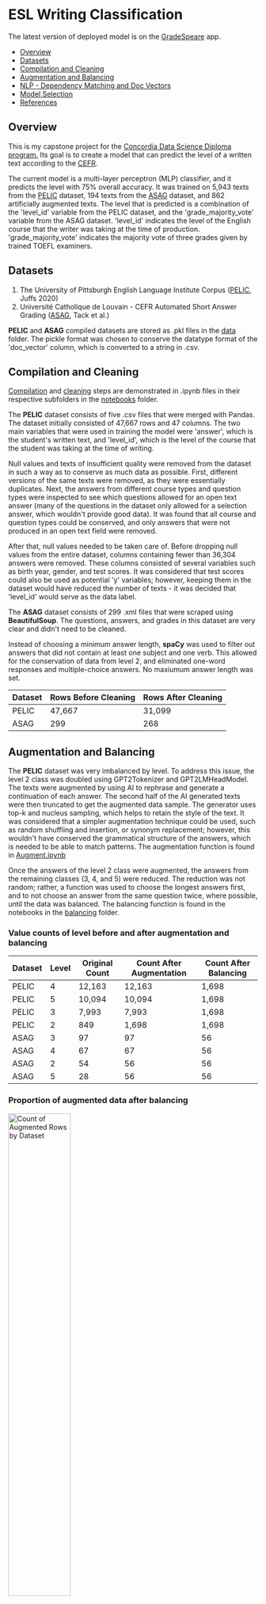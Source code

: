 # ESL Writing Classification
<p>The latest version of deployed model is on the <a href="https://gradespeare.streamlit.app/" target="_blank">GradeSpeare</a> app.</p>

- [Overview](#overview)
- [Datasets](#datasets)
- [Compilation and Cleaning](#compilation-and-cleaning)
- [Augmentation and Balancing](#augmentation-and-balancing)
- [NLP - Dependency Matching and Doc Vectors](#nlp---dependency-matching-and-doc-vectors)
- [Model Selection](#model-selection)
- [References](#references)

## Overview
<p>This is my capstone project for the <a href="https://www.concordiabootcamps.ca/lp/data-science-lp-2?utm_term=data%20science%20course&utm_campaign=Search_MTL&utm_source=adwords&utm_medium=ppc&hsa_acc=3838886679&hsa_cam=21258988525&hsa_grp=159297764102&hsa_ad=698842094834&hsa_src=g&hsa_tgt=kwd-27111326778&hsa_kw=data%20science%20course&hsa_mt=b&hsa_net=adwords&hsa_ver=3&gad_source=1&gclid=Cj0KCQjwmMayBhDuARIsAM9HM8cIwxytsOtn7U2dY3yU9LpthFIRA6TdJUJIYlJ55XLvv580bPaAh50aAtfmEALw_wcB" target="_blank">Concordia Data Science Diploma program.</a> Its goal is to create a model that can predict the level of a written text according to the <a href="https://www.coe.int/en/web/common-european-framework-reference-languages/level-descriptions#:~:text=The%20CEFR%20organises%20language%20proficiency,needs%20of%20the%20local%20context." target="_blank">CEFR</a>.</p>
<p>The current model is a multi-layer perceptron (MLP) classifier, and it predicts the level with 75% overall accuracy. It was trained on 5,943 texts from the <a href="https://github.com/ELI-Data-Mining-Group/PELIC-dataset/" target="_blank">PELIC</a> dataset, 194 texts from the <a href="https://cental.uclouvain.be/team/atack/cefr-asag/">ASAG</a> dataset, and 862 artificially augmented texts. The level that is predicted is a combination of the 'level_id' variable from the PELIC dataset, and the 'grade_majority_vote' variable from the ASAG dataset. 'level_id' indicates the level of the English course that the writer was taking at the time of production. 'grade_majority_vote' indicates the majority vote of three grades given by trained TOEFL examiners.</p>

## Datasets
<ol>
  <li>The University of Pittsburgh English Language Institute Corpus (<a href ="https://github.com/ELI-Data-Mining-Group/PELIC-dataset/" target="_blank">PELIC</a>, Juffs 2020)</li>
  <li>Université Catholique de Louvain - CEFR Automated Short Answer Grading (<a href='https://cental.uclouvain.be/team/atack/cefr-asag/' target="_blank">ASAG</a>, Tack et al.)</li>
</ol>
<p><b>PELIC</b> and <b>ASAG</b> compiled datasets are stored as .pkl files in the <a href="https://github.com/jdolane/ESL_Writing_Classification/tree/main/data" target="_blank">data</a> folder. The pickle format was chosen to conserve the datatype format of the 'doc_vector' column, which is converted to a string in .csv.</p>

## Compilation and Cleaning
<p><a href="https://github.com/jdolane/ESL_Writing_Classification/tree/main/notebooks/compile" target="_blank">Compilation</a> and <a href="https://github.com/jdolane/ESL_Writing_Classification/tree/main/notebooks/clean" target="_blank">cleaning</a> steps are demonstrated in .ipynb files in their respective subfolders in the <a href="https://github.com/jdolane/ESL_Writing_Classification/tree/main/notebooks" target="_blank">notebooks</a> folder.</p>

<p>The <b>PELIC</b> dataset consists of five .csv files that were merged with Pandas. The dataset initially consisted of 47,667 rows and 47 columns. The two main variables that were used in training the model were 'answer', which is the student's written text, and 'level_id', which is the level of the course that the student was taking at the time of writing.</p>

<p>Null values and texts of insufficient quality were removed from the dataset in such a way as to conserve as much data as possible. First, different versions of the same texts were removed, as they were essentially duplicates. Next, the answers from different course types and question types were inspected to see which questions allowed for an open text answer (many of the questions in the dataset only allowed for a selection answer, which wouldn't provide good data). It was found that all course and question types could be conserved, and only answers that were not produced in an open text field were removed.</p>

<p>After that, null values needed to be taken care of. Before dropping null values from the entire dataset, columns containing fewer than 36,304 answers were removed. These columns consisted of several variables such as birth year, gender, and test scores. It was considered that test scores could also be used as potential 'y' variables; however, keeping them in the dataset would have reduced the number of texts - it was decided that 'level_id' would serve as the data label.</p>

<p>The <b>ASAG</b> dataset consists of 299 .xml files that were scraped using <b>BeautifulSoup</b>. The questions, answers, and grades in this dataset are very clear and didn't need to be cleaned.</p>

<p>Instead of choosing a minimum answer length, <b>spaCy</b> was used to filter out answers that did not contain at least one subject and one verb. This allowed for the conservation of data from level 2, and eliminated one-word responses and multiple-choice answers. No maxiumum answer length was set.</p>

| Dataset | Rows Before Cleaning | Rows After Cleaning |
|---------|-----------------|----------------|
| PELIC | 47,667 | 31,099 |
| ASAG | 299 | 268 |

## Augmentation and Balancing
<p>The <b>PELIC</b> dataset was very imbalanced by level. To address this issue, the level 2 class was doubled using GPT2Tokenizer and GPT2LMHeadModel. The texts were augmented by using AI to rephrase and generate a continuation of each answer. The second half of the AI generated texts were then truncated to get the augmented data sample. The generator uses top-k and nucleus sampling, which helps to retain the style of the text. It was considered that a simpler augmentation technique could be used, such as random shuffling and insertion, or synonym replacement; however, this wouldn't have conserved the grammatical structure of the answers, which is needed to be able to match patterns. The augmentation function is found in <a href="https://github.com/jdolane/ESL_Writing_Classification/blob/main/notebooks/augment/Augment.ipynb" target="_blank">Augment.ipynb</a></p>

<p>Once the answers of the level 2 class were augmented, the answers from the remaining classes (3, 4, and 5) were reduced. The reduction was not random; rather, a function was used to choose the longest answers first, and to not choose an answer from the same question twice, where possible, until the data was balanced. The balancing function is found in the notebooks in the <a href="https://github.com/jdolane/ESL_Writing_Classification/tree/main/notebooks/balance" target="_blank">balancing</a> folder.</p>

### Value counts of level before and after augmentation and balancing
| Dataset | Level | Original Count | Count After Augmentation | Count After Balancing |
|---------|-------|----------------|--------------------------|-----------------------|
| PELIC | 4  |  12,163 | 12,163 | 1,698 |
| PELIC | 5  |  10,094 | 10,094 | 1,698 |
| PELIC | 3 | 7,993 | 7,993 | 1,698 | 
| PELIC | 2 | 849 | 1,698 | 1,698 |
| ASAG | 3 | 97 | 97 | 56 |
| ASAG | 4 | 67 | 67 | 56 |
| ASAG | 2 | 54 | 56 | 56 |
| ASAG | 5 | 28 | 56 | 56 |

### Proportion of augmented data after balancing
<img src="images/augmented_by_dataset.png" alt="Count of Augmented Rows by Dataset" width="50%">

## NLP - Dependency Matching and Doc Vectors
<p>spaCy's doc.vector function was used to generate 300-dimensional document vectors, which were included in X. No lemmatization, stop word, or punctuation removal was done prior to vectorization. The reason for this decision was to preserve the grammatical integrity of the documents for classification, since what is being classified is not a topic, but a level of complexity.</p>

<p>Patterns for 26 verb tense combinations, 3 gerund dependencies, and two modal verbs were defined using spaCy's DependencyMatcher. The count of these patterns, along with the number of sentences and the average sentence length per answer, were calculated. The dependency patterns were squared before adding them to X to increase their chance of being detected during model training. The average sentence length was added to X raw, and the number of sentences was excluded from X (the sheer number of sentences wasn't expected to be a good indicator of level).</p>

<p>Patterns were created and combined using the functions in the <a href="https://github.com/jdolane/ESL_Writing_Classification/tree/main/notebooks/pattern_matching">pattern_matching</a> notebook folder. The pattern dictionary is in a <a href="https://github.com/jdolane/ESL_Writing_Classification/blob/main/patterns/patterns.json">.json file</a> in the patterns folder.</p>

<p>The following verbal structures were searched for. A search with auxiliaries ("aux") is included where appropriate to include negatives. Searches with modals ("modal") exclude the lemmas <i>will</i> and <i>would</i> so that these could be searched for separately:</p>

| Tense    | Aspect | Voice   | Aux <i>do</i> | Modal |
|----------|--------|---------|-----|-------|
| Present  | Simple | Active  | ✓ | ✓   |
| Present  | Simple | Passive |   | ✓   |
| Present  | Continuous | Active  |   | ✓   |
| Present  | Continuous | Passive |   | ✓   |
| Present  | Perfect | Active  |   | ✓   |
| Present  | Perfect | Passive |   | ✓   |
| Present  | Perfect-Continuous | Active |   | ✓   |
| Present  | Perfect-Continuous | Passive |   | ✓   |
| Past     | Simple | Active  | ✓ |    |
| Past     | Simple | Passive |   |     |
| Past     | Continuous | Active  |   |     |
| Past     | Continuous | Passive |   |    |
| Past     | Perfect | Active  |   |     |
| Past     | Perfect | Passive |   |    |
| Past     | Perfect-Continuous | Active |   |    |
| Past     | Perfect-Continuous | Passive |   |    |

| Tag | Dependency | 
|-----------|---------|
| Gerund | Subject |
| Gerund | Complement of a Preposition |
| Gerund | Open Complement |

| Tag | Lemma |
|-----|-------|
| Modal | <i>will</i> |
| Modal | <i>would</i> |


### Average counts of top features per answer

| Feature                      | Level 2 | Level 3 | Level 4 | Level 5 |
|------------------------------|---------|---------|---------|---------|
| present simple active        | 2.097   | 3.976   | 7.805   | 6.954   |
| past simple active           | 0.958   | 1.534   | 2.805   | 3.263   |
| <i>will</i>                         | 0.202   | 0.385   | 0.645   | 0.581   |
| present continuous active    | 0.200   | 0.216   | 0.449   | 0.398   |
| presen simple active modal  | 0.153   | 0.737   | 1.646   | 1.516   |
| present simple active aux    | 0.110   | 0.202   | 0.404   | 0.358   |
| present perfect active       | -       | 0.262   | 0.356   | 0.377   |
| gerund pcomp                 | -       | 0.214   | 0.680   | 0.728   |
| present simple passive       | -       | 0.110   | 0.330   | 0.495   |
| gerund xcomp                 | -       | -       | 0.259   | 0.226   |
| gerund subject               | -       | -       | 0.253   | 0.233   |
| past continuous active       | -       | -       | 0.204   | 0.184   |
| <i>would</i>                        | -       | -       | 0.191   | 0.285   |
| past perfect active          | -       | -       | 0.148   | 0.172   |
| past simple passive          | -       | 0.110   | 0.137   | 0.304   |
| past simple active aux       | -       | -       | 0.135   | 0.172   |
| present simple passive modal | -       | -       | -       | 0.168   |

### A visual summary

<img src="images/mean_features_by_level.png" alt="Count of Augmented Rows by Dataset" width="100%">

## Model Selection
### Class label legend
Class | Level description  | CEFR level
:---     | :---               | :---
2        | Pre-Intermediate   | A2/B1
3        | Intermediate       | B1
4	       | Upper-Intermediate | B1+/B2
5	       | Advanced           | B2+/C1

### MLP Classifier
Four different algorithms have been used to classify the data with y being 'level_id' for the PELIC dataset and 'grade_majority_vote' for the ASAG dataset. The performace metrics of each model are below, in descending order by performance.

#### Overall Accuracy: 0.74

| Class | Precision | Recall | F1-Score |
|-------|-----------|--------|----------|
| 2    | 0.84   |   0.80   |   0.82     |
| 3 | 0.73   |   0.77   |   0.75 |
| 4 | 0.67   |   0.72    |  0.69 |
| 5    |   0.74   |   0.67  |    0.71 |
| weighted avg   |    0.74  |    0.74   |   0.74 |

<img src="images/mlp_cm.png" width=50%>

### Random Forest
#### Overall Accuracy: 0.73

| Class | Precision | Recall | F1-Score |
|-------|-----------|--------|----------|
| 2    |   0.66  |    0.90   |   0.76 |
| 3   |   0.92  |    0.65   |   0.76 |
| 4    |   0.73   |   0.69   |   0.71 |
| 5   |    0.71  |    0.70   |   0.71 |
| weighted avg   |    0.75   |   0.73   |   0.73 |

<img src="images/rf_cm.png" width=50%>

### Linear SVC
#### Overall Accuracy: 0.61

| Class | Precision | Recall | F1-Score |
|-------|-----------|--------|----------|
| 2    |   0.72   |   0.86   |   0.78 |
| 3    |   0.51   |   0.70   |   0.59 |
| 4    |   0.52   |   0.17   |   0.25 |
| 5    |   0.65   |   0.72   |   0.68 |
| weighted avg    |  0.60   |   0.61  |    0.58 |

### Logistic Regression
#### Overall Accuracy: 0.51

| Class | Precision | Recall | F1-Score |
|-------|-----------|--------|----------|
| 2    |   0.68  |    0.80   |   0.74 |
| 3    |   0.40   |   0.67   |   0.50 |
| 4   |    0.57   |   0.17   |   0.26 |
| 5    |   0.47   |   0.40  |    0.43 |
| weighted avg   |    0.53   |   0.51   |   0.48 |

## References

- Juffs, A., Han, N-R., & Naismith, B. (2020). The University of Pittsburgh English Language Corpus (PELIC) [Data set]. <a href="http://doi.org/10.5281/zenodo.3991977" target="_blank">http://doi.org/10.5281/zenodo.3991977</a>
- Tack, Anaïs, Thomas François, Sophie Roekhaut, and Cédric Fairon. (2017) "Human and Automated CEFR-based Grading of Short Answers." In Proceedings of the 12th Workshop on Innovative Use of NLP for Building Educational Applications, pp. 169-179. Association for Computational Linguistics, 2017. [Paper](https://www.aclweb.org/anthology/W17-5018) [DOI](https://doi.org/10.18653/v1/W17-5018)


